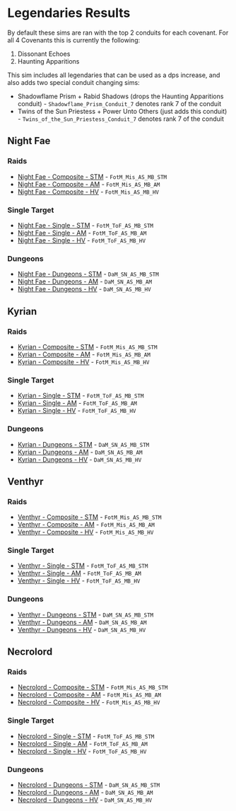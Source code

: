# Legendaries Results

By default these sims are ran with the top 2 conduits for each covenant. For all 4 Covenants this is currently the following:
1. Dissonant Echoes
2. Haunting Apparitions

This sim includes all legendaries that can be used as a dps increase, and also adds two special conduit changing sims:
- Shadowflame Prism + Rabid Shadows (drops the Haunting Apparitions conduit) - `Shadowflame_Prism_Conduit_7` denotes rank 7 of the conduit
- Twins of the Sun Priestess + Power Unto Others (just adds this conduit) - `Twins_of_the_Sun_Priestess_Conduit_7` denotes rank 7 of the conduit

## Night Fae
### Raids
- [Night Fae - Composite - STM](results/Results_Composite_stm_night_fae.md) - `FotM_Mis_AS_MB_STM`
- [Night Fae - Composite - AM](results/Results_Composite_am_night_fae.md) - `FotM_Mis_AS_MB_AM`
- [Night Fae - Composite - HV](results/Results_Composite_hv_night_fae.md) - `FotM_Mis_AS_MB_HV`

### Single Target
- [Night Fae - Single - STM](results/Results_Single_stm_night_fae.md) - `FotM_ToF_AS_MB_STM`
- [Night Fae - Single - AM](results/Results_Single_am_night_fae.md) - `FotM_ToF_AS_MB_AM`
- [Night Fae - Single - HV](results/Results_Single_hv_night_fae.md) - `FotM_ToF_AS_MB_HV`

### Dungeons
- [Night Fae - Dungeons - STM](results/Results_Dungeons_stm_night_fae.md) - `DaM_SN_AS_MB_STM`
- [Night Fae - Dungeons - AM](results/Results_Dungeons_am_night_fae.md) - `DaM_SN_AS_MB_AM`
- [Night Fae - Dungeons - HV](results/Results_Dungeons_hv_night_fae.md) - `DaM_SN_AS_MB_HV`

## Kyrian
### Raids
- [Kyrian - Composite - STM](results/Results_Composite_stm_kyrian.md) - `FotM_Mis_AS_MB_STM`
- [Kyrian - Composite - AM](results/Results_Composite_am_kyrian.md) - `FotM_Mis_AS_MB_AM`
- [Kyrian - Composite - HV](results/Results_Composite_hv_kyrian.md) - `FotM_Mis_AS_MB_HV`

### Single Target
- [Kyrian - Single - STM](results/Results_Single_stm_kyrian.md) - `FotM_ToF_AS_MB_STM`
- [Kyrian - Single - AM](results/Results_Single_am_kyrian.md) - `FotM_ToF_AS_MB_AM`
- [Kyrian - Single - HV](results/Results_Single_hv_kyrian.md) - `FotM_ToF_AS_MB_HV`

### Dungeons
- [Kyrian - Dungeons - STM](results/Results_Dungeons_stm_kyrian.md) - `DaM_SN_AS_MB_STM`
- [Kyrian - Dungeons - AM](results/Results_Dungeons_am_kyrian.md) - `DaM_SN_AS_MB_AM`
- [Kyrian - Dungeons - HV](results/Results_Dungeons_hv_kyrian.md) - `DaM_SN_AS_MB_HV`

## Venthyr
### Raids
- [Venthyr - Composite - STM](results/Results_Composite_stm_venthyr.md) - `FotM_Mis_AS_MB_STM`
- [Venthyr - Composite - AM](results/Results_Composite_am_venthyr.md) - `FotM_Mis_AS_MB_AM`
- [Venthyr - Composite - HV](results/Results_Composite_hv_venthyr.md) - `FotM_Mis_AS_MB_HV`

### Single Target
- [Venthyr - Single - STM](results/Results_Single_stm_venthyr.md) - `FotM_ToF_AS_MB_STM`
- [Venthyr - Single - AM](results/Results_Single_am_venthyr.md) - `FotM_ToF_AS_MB_AM`
- [Venthyr - Single - HV](results/Results_Single_hv_venthyr.md) - `FotM_ToF_AS_MB_HV`

### Dungeons
- [Venthyr - Dungeons - STM](results/Results_Dungeons_stm_venthyr.md) - `DaM_SN_AS_MB_STM`
- [Venthyr - Dungeons - AM](results/Results_Dungeons_am_venthyr.md) - `DaM_SN_AS_MB_AM`
- [Venthyr - Dungeons - HV](results/Results_Dungeons_hv_venthyr.md) - `DaM_SN_AS_MB_HV`

## Necrolord
### Raids
- [Necrolord - Composite - STM](results/Results_Composite_stm_necrolord.md) - `FotM_Mis_AS_MB_STM`
- [Necrolord - Composite - AM](results/Results_Composite_am_necrolord.md) - `FotM_Mis_AS_MB_AM`
- [Necrolord - Composite - HV](results/Results_Composite_hv_necrolord.md) - `FotM_Mis_AS_MB_HV`

### Single Target
- [Necrolord - Single - STM](results/Results_Single_stm_necrolord.md) - `FotM_ToF_AS_MB_STM`
- [Necrolord - Single - AM](results/Results_Single_am_necrolord.md) - `FotM_ToF_AS_MB_AM`
- [Necrolord - Single - HV](results/Results_Single_hv_necrolord.md) - `FotM_ToF_AS_MB_HV`

### Dungeons
- [Necrolord - Dungeons - STM](results/Results_Dungeons_stm_necrolord.md) - `DaM_SN_AS_MB_STM`
- [Necrolord - Dungeons - AM](results/Results_Dungeons_am_necrolord.md) - `DaM_SN_AS_MB_AM`
- [Necrolord - Dungeons - HV](results/Results_Dungeons_hv_necrolord.md) - `DaM_SN_AS_MB_HV`